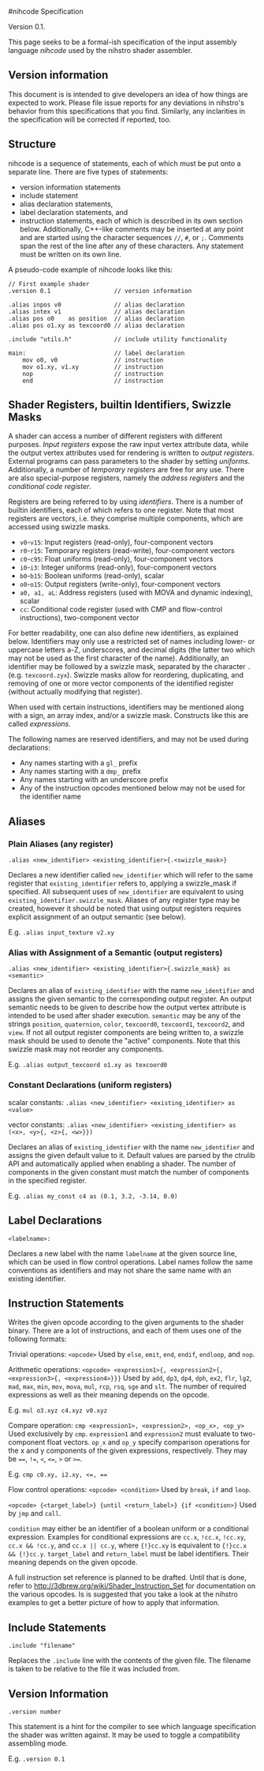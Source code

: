 #nihcode Specification

Version 0.1.

This page seeks to be a formal-ish specification of the input assembly language *nihcode* used by the nihstro shader assembler.

## Version information
This document is is intended to give developers an idea of how things are expected to work. Please file issue reports for any deviations in nihstro's behavior from this specifications that you find. Similarly, any inclarities in the specification will be corrected if reported, too.

## Structure
nihcode is a sequence of statements, each of which must be put onto a separate line. There are five types of statements:
* version information statements
* include statement
* alias declaration statements,
* label declaration statements, and
* instruction statements,
each of which is described in its own section below. Additionally, C++-like comments may be inserted at any point and are started using the character sequences `//`, `#`, or `;`. Comments span the rest of the line after any of these characters. Any statement must be written on its own line.

A pseudo-code example of nihcode looks like this:

    // First example shader
    .version 0.1                  // version information
    
    .alias inpos v0               // alias declaration
    .alias intex v1               // alias declaration
    .alias pos o0    as position  // alias declaration
    .alias pos o1.xy as texcoord0 // alias declaration

    .include "utils.h"            // include utility functionality

    main:                         // label declaration
        mov o0, v0                // instruction
        mov o1.xy, v1.xy          // instruction
        nop                       // instruction
        end                       // instruction


## Shader Registers, builtin Identifiers, Swizzle Masks
A shader can access a number of different registers with different purposes. *Input registers* expose the raw input vertex attribute data, while the output vertex attributes used for rendering is written to *output registers*. External programs can pass parameters to the shader by setting *uniforms*. Additionally, a number of *temporary registers* are free for any use. There are also special-purpose registers, namely the *address registers* and the *conditional code register*.

Registers are being referred to by using *identifiers*. There is a number of builtin identifiers, each of which refers to one register. Note that most registers are vectors, i.e. they comprise multiple components, which are accessed using swizzle masks.
* `v0`-`v15`: Input registers (read-only), four-component vectors
* `r0`-`r15`: Temporary registers (read-write), four-component vectors
* `c0`-`c95`: Float uniforms (read-only), four-component vectors
* `i0`-`i3`:  Integer uniforms (read-only), four-component vectors
* `b0`-`b15`: Boolean uniforms (read-only), scalar
* `o0`-`o15`: Output registers (write-only), four-component vectors
* `a0, a1, aL`: Address registers (used with MOVA and dynamic indexing), scalar
* `cc`: Conditional code register (used with CMP and flow-control instructions), two-component vector

For better readability, one can also define new identifiers, as explained below. Identifiers may only use a restricted set of names including lower- or uppercase letters a-Z, underscores, and decimal digits (the latter two which may not be used as the first character of the name). Additionally, an identifier may be followed by a swizzle mask, separated by the character `.` (e.g. `texcoord.zyx`). Swizzle masks allow for reordering, duplicating, and removing of one or more vector components of the identified register (without actually modifying that register).

When used with certain instructions, identifiers may be mentioned along with a sign, an array index, and/or a swizzle mask. Constructs like this are called *expressions*.

The following names are reserved identifiers, and may not be used during declarations:
* Any names starting with a `gl_` prefix
* Any names starting with a `dmp_` prefix
* Any names starting with an underscore prefix
* Any of the instruction opcodes mentioned below may not be used for the identifier name

## Aliases
### Plain Aliases (any register)
`.alias <new_identifier> <existing_identifier>{.<swizzle_mask>}`

Declares a new identifier called `new_identifier` which will refer to the same register that `existing_identifier` refers to, applying a swizzle_mask if specified. All subsequent uses of `new_identifier` are equivalent to using `existing_identifier.swizzle_mask`. Aliases of any register type may be created, however it should be noted that using output registers requires explicit assignment of an output semantic (see below).

E.g. `.alias input_texture v2.xy`

### Alias with Assignment of a Semantic (output registers)
`.alias <new_identifier> <existing_identifier>{.swizzle_mask} as <semantic>`

Declares an alias of `existing_identifier` with the name `new_identifier` and assigns the given semantic to the corresponding output register. An output semantic needs to be given to describe how the output vertex attribute is intended to be used after shader execution. `semantic` may be any of the strings `position`, `quaternion`, `color`, `texcoord0`, `texcoord1`, `texcoord2`, and `view`. If not all output register components are being written to, a swizzle mask should be used to denote the "active" components. Note that this swizzle mask may not reorder any components.

E.g. `.alias output_texcoord o1.xy as texcoord0`

### Constant Declarations (uniform registers)
scalar constants: `.alias <new_identifier> <existing_identifier> as <value>`

vector constants: `.alias <new_identifier> <existing_identifier> as (<x>, <y>{, <z>{, <w>}})`

Declares an alias of `existing_identifier` with the name `new_identifier` and assigns the given default value to it. Default values are parsed by the ctrulib API and automatically applied when enabling a shader. The number of components in the given constant must match the number of components in the specified register.

E.g. `.alias my_const c4 as (0.1, 3.2, -3.14, 0.0)`

## Label Declarations
`<labelname>:`

Declares a new label with the name `labelname` at the given source line, which can be used in flow control operations. Label names follow the same conventions as identifiers and may not share the same name with an existing identifier.

## Instruction Statements
Writes the given opcode according to the given arguments to the shader binary. There are a lot of instructions, and each of them uses one of the following formats:

Trivial operations:
`<opcode>`
Used by `else`, `emit`, `end`, `endif`, `endloop`, and `nop`.

Arithmetic operations:
`<opcode> <expression1>{, <expression2>{, <expression3>{, <expression4>}}}`
Used by `add`, `dp3`, `dp4`, `dph`, `ex2`, `flr`, `lg2`, `mad`, `max`, `min`, `mov`, `mova`, `mul`, `rcp`, `rsq`, `sge` and `slt`. The number of required expressions as well as their meaning depends on the opcode.

E.g. `mul o3.xyz c4.xyz v0.xyz`

Compare operation:
`cmp <expression1>, <expression2>, <op_x>, <op_y>`
Used exclusively by `cmp`. `expression1` and `expression2` must evaluate to two-component float vectors. `op_x` and `op_y` specify comparison operations for the x and y components of the given expressions, respectively. They may be `==`, `!=`, `<`, `<=`, `>` or `>=`.

E.g. `cmp c0.xy, i2.xy, <=, ==`

Flow control operations:
`<opcode> <condition>`
Used by `break`, `if` and `loop`.

`<opcode> {<target_label>} {until <return_label>} {if <condition>}`
Used by `jmp` and `call`.

 `condition` may either be an identifier of a boolean uniform or a conditional expression. Examples for conditional expressions are `cc.x`, `!cc.x`, `!cc.xy`, `cc.x && !cc.y`, and `cc.x || cc.y`, where `{!}cc.xy` is equivalent to `{!}cc.x && {!}cc.y`. `target_label` and `return_label` must be label identifiers. Their meaning depends on the given opcode.

A full instruction set reference is planned to be drafted. Until that is done, refer to http://3dbrew.org/wiki/Shader_Instruction_Set for documentation on the various opcodes. Is is suggested that you take a look at the nihstro examples to get a better picture of how to apply that information.

## Include Statements
`.include "filename"`

Replaces the `.include` line with the contents of the given file. The filename is taken to be relative to the file it was included from.

## Version Information
`.version number`

This statement is a hint for the compiler to see which language specification the shader was written against. It may be used to toggle a compatibility assembling mode.

E.g. `.version 0.1`
